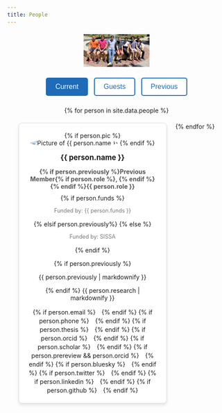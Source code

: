 ```yaml
---
title: People
---
```


<style>
.people-container {
  display: flex;
  flex-wrap: wrap;
  gap: 20px;
  justify-content: center;
  padding: 20px;
}

.person-card {
  background: #fff;
  border: 1px solid #ddd;
  border-radius: 8px;
  width: 300px;
  padding: 20px;
  box-shadow: 0 4px 6px rgba(0, 0, 0, 0.1);
  text-align: center;
}

.person-card img {
  border-radius: 50%;
  width: 100px;
  height: 100px;
  object-fit: cover;
  margin-bottom: 15px;
}

.person-info h3 {
  font-size: 1.2em;
  margin: 0 0 10px;
}

.person-role {
  font-weight: bold;
  color: #555;
  margin-bottom: 10px;
}

.person-research {
}

.person-funds {
  font-size: 0.9em;
  color: #777;
  margin-bottom: 15px;
}

.person-links a {
  color: #007acc;
  margin: 0 5px;
  font-size: 1.2em;
  text-decoration: none;
}

.person-links a:hover {
  color: #005bb5;
}

@media (max-width: 768px) {
  .people-container {
    flex-direction: column;
    align-items: center;
  }

  .person-card {
    width: 90%;
  }
}

.group-picture {
  display: block;
  width: 30%; /* Adjust this value to match the menu width */
  height: auto; /* Keeps the aspect ratio */
  margin: 20px auto; /* Centers the image */
}
</style>

<img src="images/group-pic.jpg" alt="Group Picture" class="group-picture">

<div class="tabs-container">
  <button class="tab-button active" data-tab="current" onclick="filterPeople('current')">Current</button>
  <button class="tab-button" data-tab="guest" onclick="filterPeople('guest')">Guests</button>
  <button class="tab-button" data-tab="previous" onclick="filterPeople('previous')">Previous</button>
</div>


<div class="people-container">
  {% for person in site.data.people %}
  <div class="person-card" id="{{ person.name | slugify }}"
    data-role="
       {% if person.role contains 'Guest' %}guest {% endif %}
       {% if person.previously %}previous {% endif %}
       {% unless person.previously %}current{% endunless %}
    ">
    <div class="person-pic">
      {% if person.pic %}
      <img src="{{ person.pic }}" alt="Picture of {{ person.name }}">
      {% endif %}
    </div>
    <div class="person-info">
      <h3>{{ person.name }}</h3>
      <p class="person-role">{% if person.previously %}Previous Member{% if person.role %}, {% endif %}{% endif %}{{ person.role }}</p>
      {% if person.funds %}
      <p class="person-funds">Funded by: {{ person.funds }}</p>
      {% elsif person.previously%}
      {% else %}
      <p class="person-funds">Funded by: SISSA</p>
      {% endif %}
      <p class="person-research">
        {% if person.previously %}<p>{{ person.previously | markdownify }}</p> {% endif %}
        {{ person.research | markdownify }}
      </p>
      <div class="person-links">
        {% if person.email %}
        <a href="mailto:{{ person.email }}" target="_blank" aria-label="Email" title="Email"><i class="fas fa-envelope"></i></a>
        {% endif %}
        {% if person.phone %}
        <a href="tel:{{ person.phone }}" target="_blank" aria-label="Phone" title="Phone"><i class="fas fa-phone"></i></a>
        {% endif %}
        {% if person.thesis %}
        <a href="{{ person.thesis }}" target="_blank" aria-label="PhD Thesis" title="PhD Thesis"><i class="fas fa-book"></i></a>
        {% endif %}
        {% if person.orcid %}
        <a href="https://orcid.org/{{ person.orcid }}" target="_blank" aria-label="ORCID" title="ORCID"><i class="fab fa-orcid"></i></a>
        {% endif %}
        {% if person.scholar %}
        <a href="{{ person.scholar }}" target="_blank" aria-label="Google Scholar" title="Google Scholar"><i class="fas fa-graduation-cap"></i></a>
        {% endif %}
        {% if person.prereview && person.orcid %}
        <a href="https://prereview.org/profiles/{{ person.orcid }}" target="_blank" aria-label="PREreview" title="PREreview"><i class="fas fa-clipboard"></i></a>
        {% endif %}
        {% if person.bluesky %}
        <a href="{{ person.bluesky }}" target="_blank" aria-label="Bluesky" title="Bluesky"><i class="fab fa-bluesky"></i></a>
        {% endif %}
        {% if person.twitter %}
        <a href="{{ person.twitter }}" target="_blank" aria-label="Twitter/X" title="Twitter/X"><i class="fab fa-x-twitter"></i></a>
        {% endif %}
        {% if person.linkedin %}
        <a href="{{ person.linkedin }}" target="_blank" aria-label="LinkedIn" title="LinkedIn"><i class="fab fa-linkedin"></i></a>
        {% endif %}
        {% if person.github %}
        <a href="{{ person.github }}" target="_blank" aria-label="GitHub" title="GitHub"><i class="fab fa-github"></i></a>
        {% endif %}
      </div>
    </div>
  </div>
  {% endfor %}
</div>

<script>
  function filterPeople(role) {
    const cards = document.querySelectorAll('.person-card');
    cards.forEach(card => {
        const roles = card.getAttribute('data-role');
        card.style.display = roles.includes(role) ? 'block' : 'none';
    });

    // Highlight the active tab
    const tabs = document.querySelectorAll('.tab-button');
    tabs.forEach(tab => {
        tab.classList.remove('active');
        if (tab.getAttribute('data-tab') === role) {
            tab.classList.add('active');
        }
    });
}

// Default tab on page load
document.addEventListener('DOMContentLoaded', () => {
    filterPeople('current');
});
</script>

<style>
.tabs-container {
  margin-top: 20px;
  text-align: center; /* Center the tabs */
}

.tab-button {
  background-color: white;
  border: 2px solid #1e6bb8; /* Blue border */
  color: #1e6bb8; /* Blue text */
  padding: 10px 20px;
  font-size: 16px;
  margin: 5px;
  border-radius: 5px; /* Rounded corners */
  cursor: pointer;
  transition: all 0.3s ease; /* Smooth hover effect */
  display: inline-block; /* Ensure buttons are inline */
}

.tab-button:hover {
  background-color: #1e6bb8; /* Blue background on hover */
  color: white; /* White text on hover */
}

.tab-button.active {
  background-color: #1e6bb8; /* Blue background for active state */
  color: white; /* White text for active state */
  border-color: #1e6bb8; /* Match the background color */
}

</style>


